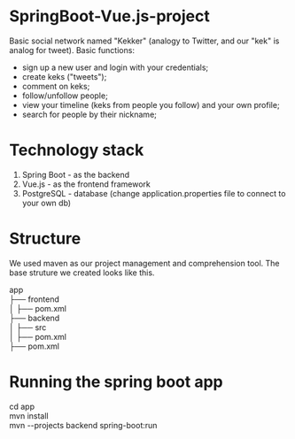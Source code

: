 # SpringBoot-Vue.js-project

Basic social network named "Kekker" (analogy to Twitter, and our "kek" is analog for tweet).
Basic functions:
- sign up a new user and login with your credentials;  
- create keks ("tweets");  
- comment on keks;  
- follow/unfollow people;  
- view your timeline (keks from people you follow) and your own profile;  
- search for people by their nickname;  

# Technology stack

1. Spring Boot - as the backend  
2. Vue.js - as the frontend framework  
3. PostgreSQL - database (change application.properties file to connect to your own db)


# Structure
We used maven as our project management and comprehension tool.
The base struture we created looks like this.

app  
├── frontend  
│	├── pom.xml  
├── backend  
│	├── src  
│	├── pom.xml  
├── pom.xml  

# Running the spring boot app
cd app  
mvn install  
mvn --projects backend spring-boot:run  
